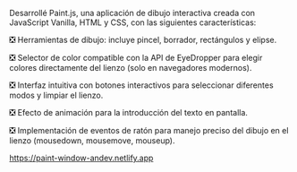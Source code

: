 Desarrollé Paint.js, una aplicación de dibujo interactiva creada con JavaScript Vanilla, HTML y CSS, con las siguientes características:

❎ Herramientas de dibujo: incluye pincel, borrador, rectángulos y elipse.

❎ Selector de color compatible con la API de EyeDropper para elegir colores directamente del lienzo (solo en navegadores modernos).

❎ Interfaz intuitiva con botones interactivos para seleccionar diferentes modos y limpiar el lienzo.

❎ Efecto de animación para la introducción del texto en pantalla.

❎ Implementación de eventos de ratón para manejo preciso del dibujo en el lienzo (mousedown, mousemove, mouseup).

https://paint-window-andev.netlify.app
